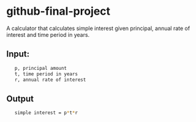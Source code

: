 # github-final-project

A calculator that calculates simple interest given principal, annual rate of interest and time period in years.

## Input:
```bash
   p, principal amount
   t, time period in years
   r, annual rate of interest
```
## Output
```bash
   simple interest = p*t*r
```
